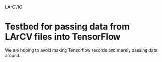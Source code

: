 LArCVIO

# Testbed for passing data from LArCV files into TensorFlow

We are hoping to avoid making Tensorflow records and merely passing data around.


